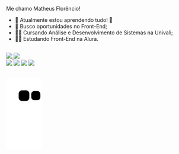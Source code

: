 
Me chamo Matheus Florêncio!

- 🌱 Atualmente estou aprendendo tudo! 🤣
- 🔭 Busco oportunidades no Front-End;
- 👨‍🎓 Cursando Análise e Desenvolvimento de Sistemas na Univali;
- 👨‍💻 Estudando Front-End na Alura. 

 ##

 <div>
  <a href="https://github.com/1matheusflorencio">
  <img height="180em" src="https://github-readme-stats.vercel.app/api?username=1matheusflorencio&show_icons=true&theme=dark&include_all_commits=true&count_private=true"/>
  <img height="180em" src="https://github-readme-stats.vercel.app/api/top-langs/?username=1matheusflorencio&layout=compact&langs_count=7&theme=dark"/>
</div>
 
  <div> 
  <a href="https://www.linkedin.com/in/matheus-flor%C3%AAncio/" target="_blank"><img src="https://img.shields.io/badge/LinkedIn-0077B5?style=for-the-badge&logo=linkedin&logoColor=white"></a> <!-- LinkedIn -->
    <a href="https://www.youtube.com/channel/UCH1VWs-9V63VyGkrcSbtXIg" target="_blank"><img src="https://img.shields.io/badge/YouTube-FF0000?style=for-the-badge&logo=youtube&logoColor=white" target="_blank"></a> <!-- Youtube -->
  <a href="https://www.instagram.com/1matheusflorencio/" target="_blank"><img src="https://img.shields.io/badge/Instagram-E4405F?style=for-the-badge&logo=instagram&logoColor=white" target="_blank"></a> <!-- Instagram -->
  <a href = "mailto:contactmatheusflorencio@gmail.com"><img src="https://img.shields.io/badge/Gmail-D14836?style=for-the-badge&logo=gmail&logoColor=white" target="_blank"></a> <!-- E-mail -->
   
</div>
  
 ## 

![Snake animation](https://github.com/1matheusflorencio/1matheusflorencio/blob/output/github-contribution-grid-snake.svg)
